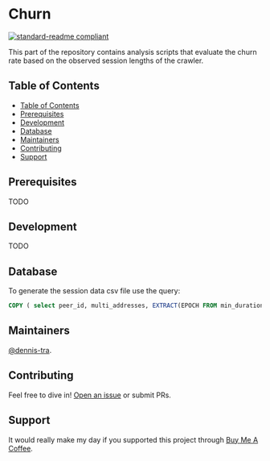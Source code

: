 # Churn
[![standard-readme compliant](https://img.shields.io/badge/readme%20style-standard-brightgreen.svg)](https://github.com/RichardLitt/standard-readme)

This part of the repository contains analysis scripts that evaluate the churn rate based on the observed session lengths of the crawler.

## Table of Contents

- [Table of Contents](#table-of-contents)
- [Prerequisites](#prerequisites)
- [Development](#development)
- [Database](#database)
- [Maintainers](#maintainers)
- [Contributing](#contributing)
- [Support](#support)

## Prerequisites

TODO

## Development

TODO

## Database

To generate the session data csv file use the query:

```sql
COPY ( select peer_id, multi_addresses, EXTRACT(EPOCH FROM min_duration) as min_duration_s, EXTRACT(EPOCH FROM max_duration) as max_duration_s from peers as p inner join sessions as s on p.id = s.peer_id) to '/output/path/sessions.csv' DELIMITER ',' CSV HEADER;
```

## Maintainers

[@dennis-tra](https://github.com/dennis-tra).

## Contributing

Feel free to dive in! [Open an issue](https://github.com/dennis-tra/nebula/issues/new) or submit PRs.

## Support

It would really make my day if you supported this project through [Buy Me A Coffee](https://www.buymeacoffee.com/dennistra).
